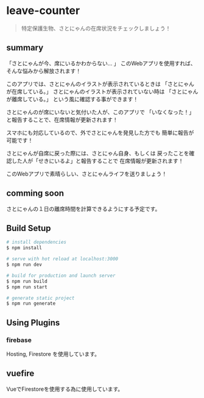 # leave-counter

> 特定保護生物、さとにゃんの在席状況をチェックしましょう！

## summary
「さとにゃんが今、席にいるかわからない… 」
このWebアプリを使用すれば、そんな悩みから解放されます！

このアプリでは、さとにゃんのイラストが表示されているときは
「さとにゃんが在席している。」
さとにゃんのイラストが表示されていない時は
「さとにゃんが離席している。」
という風に確認する事ができます！

さとにゃんのが席にいないと気付いた人が、このアプリで
「いなくなった！」と報告することで、在席情報が更新されます！

スマホにも対応しているので、外でさとにゃんを発見した方でも
簡単に報告が可能です！

さとにゃんが自席に戻った際には、さとにゃん自身、もしくは
戻ったことを確認した人が「せきにいるよ」と報告することで
在席情報が更新されます！

このWebアプリで素晴らしい、さとにゃんライフを送りましょう！

## comming soon
さとにゃんの１日の離席時間を計算できるようにする予定です。

## Build Setup

``` bash
# install dependencies
$ npm install

# serve with hot reload at localhost:3000
$ npm run dev

# build for production and launch server
$ npm run build
$ npm run start

# generate static project
$ npm run generate
```

## Using Plugins
### firebase
Hosting, Firestore を使用しています。

## vuefire
VueでFirestoreを使用する為に使用しています。
